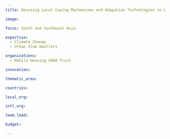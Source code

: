 ```yaml
---
title: Devising Local Coping Mechanisms and Adapation Technologies to Build Climate-Resilience Capacities of the Urban Poor in South Asia

image: 

focus: South and Southeast Asia

expertise:
  - Climate Change
  - Urban Slum Dwellers

organizations:
  - Mahila Housing SEWA Trust

innovation: 

thematic_area:

countries: 

local_org: 

intl_org:

team_lead: 

budget: 

---
```

